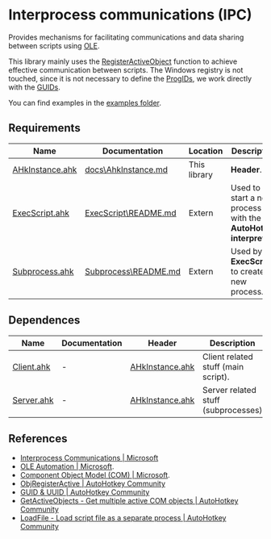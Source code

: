 # Interprocess communications (IPC)

Provides mechanisms for facilitating communications and data sharing between scripts using [OLE](https://docs.microsoft.com/en-us/cpp/mfc/ole-background).

This library mainly uses the [RegisterActiveObject](https://docs.microsoft.com/en-us/windows/desktop/api/oleauto/nf-oleauto-registeractiveobject) function to achieve effective communication between scripts. The Windows registry is not touched, since it is not necessary to define the [ProgIDs](https://docs.microsoft.com/en-us/windows/desktop/com/-progid--key), we work directly with the [GUIDs](https://docs.microsoft.com/en-us/previous-versions/aa373931(v%3Dvs.80)).

You can find examples in the [examples folder](examples).




## Requirements

| Name | Documentation | Location | Description |
| -------- | -------- | -------- | -------- |
| [AHkInstance.ahk](AHkInstance.ahk) | [docs\AhkInstance.md](docs/AhkInstance.md) | This library | **Header**. |
| [ExecScript.ahk](..\ExecScript\ExecScript.ahk) | [ExecScript\README.md](../ExecScript/README.md) | Extern | Used to start a new process with the **AutoHotkey interpreter**. |
| [Subprocess.ahk](../../process/Subprocess/Subprocess.ahk) | [Subprocess\README.md](../../process/Subprocess/README.md) | Extern | Used by **ExecScript** to create a new process. |




## Dependences

| Name | Documentation | Header | Description |
| -------- | -------- | -------- | -------- |
| [Client.ahk](Client.ahk) | - | [AHkInstance.ahk](AHkInstance.ahk) | Client related stuff (main script). |
| [Server.ahk](Server.ahk) | - | [AHkInstance.ahk](AHkInstance.ahk) | Server related stuff (subprocesses) |




## References

- [Interprocess Communications | Microsoft](https://docs.microsoft.com/en-us/windows/desktop/ipc/interprocess-communications)
- [OLE Automation | Microsoft](https://docs.microsoft.com/en-us/cpp/mfc/automation).
- [Component Object Model (COM) | Microsoft](https://docs.microsoft.com/en-us/windows/desktop/com/component-object-model--com--portal).
- [ObjRegisterActive | AutoHotkey Community](https://www.autohotkey.com/boards/viewtopic.php?t=6148)
- [GUID & UUID | AutoHotkey Community](https://www.autohotkey.com/boards/viewtopic.php?f=6&t=4732)
- [GetActiveObjects - Get multiple active COM objects | AutoHotkey Community](https://www.autohotkey.com/boards/viewtopic.php?f=6&t=6494)
- [LoadFile - Load script file as a separate process | AutoHotkey Community](https://www.autohotkey.com/boards/viewtopic.php?f=6&t=6194)
